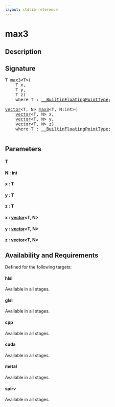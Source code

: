```yaml
---
layout: stdlib-reference
---
```


# max3

## Description





## Signature 

<pre>
<span class="code_type">T</span> <a href="/stdlib-reference/global-decls/max3">max3</a>&lt;<span class="code_type">T</span>&gt;(
    <span class="code_type">T</span> <span class='code_param'>x</span>,
    <span class="code_type">T</span> <span class='code_param'>y</span>,
    <span class="code_type">T</span> <span class='code_param'>z</span>)
    <span class='code_keyword'>where</span> <span class="code_type">T</span> : <a href="/stdlib-reference/interfaces/BuiltinFloatingPointType/index" class="code_type">__BuiltinFloatingPointType</a>;

<a href="/stdlib-reference/types/vector/index" class="code_type">vector</a>&lt;<span class="code_type">T</span>, N&gt; <a href="/stdlib-reference/global-decls/max3">max3</a>&lt;<span class="code_type">T</span>, N:<span class="code_keyword">int</span>&gt;(
    <a href="/stdlib-reference/types/vector/index" class="code_type">vector</a>&lt;<span class="code_type">T</span>, N&gt; <span class='code_param'>x</span>,
    <a href="/stdlib-reference/types/vector/index" class="code_type">vector</a>&lt;<span class="code_type">T</span>, N&gt; <span class='code_param'>y</span>,
    <a href="/stdlib-reference/types/vector/index" class="code_type">vector</a>&lt;<span class="code_type">T</span>, N&gt; <span class='code_param'>z</span>)
    <span class='code_keyword'>where</span> <span class="code_type">T</span> : <a href="/stdlib-reference/interfaces/BuiltinFloatingPointType/index" class="code_type">__BuiltinFloatingPointType</a>;

</pre>

## Parameters

#### T
#### N  : int
#### x  : T
#### y  : T
#### z  : T
#### x  : [vector](/stdlib-reference/types/vector/index)\<T, N\>
#### y  : [vector](/stdlib-reference/types/vector/index)\<T, N\>
#### z  : [vector](/stdlib-reference/types/vector/index)\<T, N\>

## Availability and Requirements

Defined for the following targets:

#### hlsl
Available in all stages.

#### glsl
Available in all stages.

#### cpp
Available in all stages.

#### cuda
Available in all stages.

#### metal
Available in all stages.

#### spirv
Available in all stages.



